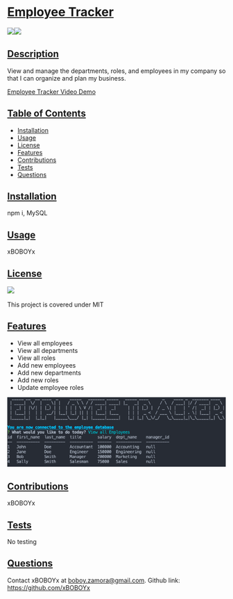 # <ins>Employee Tracker</ins>

![](https://img.shields.io/badge/Node.js-43853D?style=for-the-badge&logo=node.js&logoColor=white)![](https://img.shields.io/badge/MySQL-00000F?style=for-the-badge&logo=mysql&logoColor=white)

## <ins>Description</ins>

View and manage the departments, roles, and employees in my company so that I can organize and plan my business.

[Employee Tracker Video Demo](https://www.youtube.com/watch?v=6OVuB3vHK3Y)

## <ins>Table of Contents</ins>

- [Installation](#installation)
- [Usage](#usage)
- [License](#license)
- [Features](#features)
- [Contributions](#contributions)
- [Tests](#tests)
- [Questions](#questions)

## <ins>Installation</ins>

npm i, MySQL

## <ins>Usage</ins>

xBOBOYx

## <ins>License</ins>

![](https://img.shields.io/badge/License-MIT%20-blue?style=flat-square)

This project is covered under MIT

## <ins>Features</ins>

- View all employees
- View all departments
- View all roles
- Add new employees
- Add new departments
- Add new roles
- Update employee roles

![pic](assets/employeeTracker.png)

## <ins>Contributions

xBOBOYx
## <ins>Tests</ins>

No testing
## <ins>Questions</ins>
Contact xBOBOYx at boboy.zamora@gmail.com. Github link: https://github.com/xBOBOYx